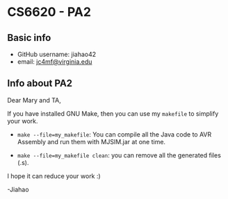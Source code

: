 # CS6620 - PA2

## Basic info 

* GitHub username: jiahao42
* email: jc4mf@virginia.edu

## Info about PA2

Dear Mary and TA,

If you have installed GNU Make, then you can use my `makefile` to simplify your work.

* `make --file=my_makefile`: You can compile all the Java code to AVR Assembly and run them with MJSIM.jar at one time.

* `make --file=my_makefile clean`: you can remove all the generated files (.s).

I hope it can reduce your work :)

-Jiahao

